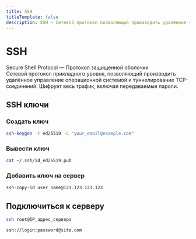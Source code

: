 ```yaml
---
title: SSH
titleTemplate: false
description: SSH — Сетевой протокол позволяющий производить удалённое управление операционной системой и туннелирование TCP-соединений. Шифрует весь трафик, включая передаваемые пароли.
---
```


# SSH
Secure Shell Protocol — Протокол защищенной оболочки\
Сетевой протокол прикладного уровня, позволяющий производить удалённое управление операционной системой и туннелирование TCP-соединений. Шифрует весь трафик, включая передаваемые пароли.

## SSH ключи

### Создать ключ
```sh
ssh-keygen -t ed25519 -C "your_email@example.com"
```

### Вывести ключ
```sh
cat ~/.ssh/id_ed25519.pub
```

### Добавить ключ на сервер
```sh
ssh-copy-id user_name@123.123.123.123
```

## Подключиться к серверу
```sh
ssh root@IP_адрес_сервера
```
```sh
ssh://login:password@site.com
```
